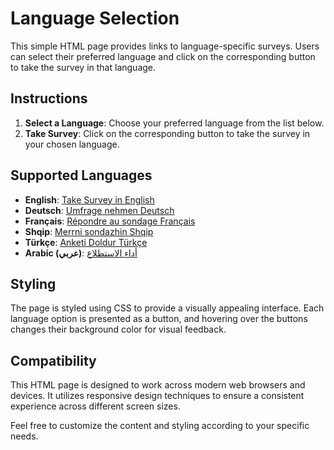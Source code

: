 # Language Selection

This simple HTML page provides links to language-specific surveys. Users can select their preferred language and click on the corresponding button to take the survey in that language.

## Instructions

1. **Select a Language**: Choose your preferred language from the list below.
2. **Take Survey**: Click on the corresponding button to take the survey in your chosen language.

## Supported Languages

- **English**: [Take Survey in English](https://www.surveymonkey.com/r/SQ8WFPG)
- **Deutsch**: [Umfrage nehmen Deutsch](https://www.surveymonkey.com/r/LBDJF6V)
- **Français**: [Répondre au sondage Français](https://www.surveymonkey.com/r/LGGY576)
- **Shqip**: [Merrni sondazhin Shqip](https://www.surveymonkey.com/r/L3TQBGX)
- **Türkçe**: [Anketi Doldur Türkçe](https://www.surveymonkey.com/r/LG75GPH)
- **Arabic (عربي)**: [أداء الاستطلاع](https://www.surveymonkey.com/r/LGS2CGY)

## Styling

The page is styled using CSS to provide a visually appealing interface. Each language option is presented as a button, and hovering over the buttons changes their background color for visual feedback.

## Compatibility

This HTML page is designed to work across modern web browsers and devices. It utilizes responsive design techniques to ensure a consistent experience across different screen sizes.

Feel free to customize the content and styling according to your specific needs.
